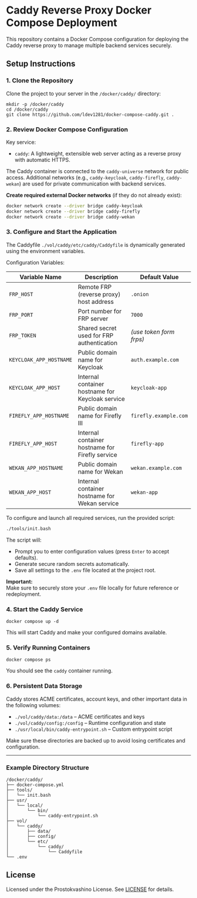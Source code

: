 # Caddy Reverse Proxy Docker Compose Deployment

This repository contains a Docker Compose configuration for deploying the Caddy reverse proxy to manage multiple backend services securely.

## Setup Instructions

### 1. Clone the Repository

Clone the project to your server in the `/docker/caddy/` directory:

```
mkdir -p /docker/caddy
cd /docker/caddy
git clone https://github.com/ldev1281/docker-compose-caddy.git .
```

### 2. Review Docker Compose Configuration

Key service:

- `caddy`: A lightweight, extensible web server acting as a reverse proxy with automatic HTTPS.

The Caddy container is connected to the `caddy-universe` network for public access. Additional networks (e.g., `caddy-keycloak`, `caddy-firefly`, `caddy-wekan`) are used for private communication with backend services.

**Create required external Docker networks** (if they do not already exist):

```bash
docker network create --driver bridge caddy-keycloak
docker network create --driver bridge caddy-firefly
docker network create --driver bridge caddy-wekan
   ```


### 3. Configure and Start the Application

The Caddyfile `./vol/caddy/etc/caddy/Caddyfile` is dynamically generated using the environment variables.

Configuration Variables:

| Variable Name             | Description                                       | Default Value          |
|---------------------------|---------------------------------------------------|------------------------|
| `FRP_HOST`                | Remote FRP (reverse proxy) host address           | `.onion`               |
| `FRP_PORT`                | Port number for FRP server                        | `7000`                 |
| `FRP_TOKEN`               | Shared secret used for FRP authentication         | *(use token form frps)*     |
| `KEYCLOAK_APP_HOSTNAME`   | Public domain name for Keycloak                   | `auth.example.com`     |
| `KEYCLOAK_APP_HOST`       | Internal container hostname for Keycloak service  | `keycloak-app`         |
| `FIREFLY_APP_HOSTNAME`    | Public domain name for Firefly III                | `firefly.example.com`  |
| `FIREFLY_APP_HOST`        | Internal container hostname for Firefly service   | `firefly-app`          |
| `WEKAN_APP_HOSTNAME`      | Public domain name for Wekan                      | `wekan.example.com`    |
| `WEKAN_APP_HOST`          | Internal container hostname for Wekan service     | `wekan-app`            |


To configure and launch all required services, run the provided script:

```bash
./tools/init.bash
```

The script will:

- Prompt you to enter configuration values (press `Enter` to accept defaults).
- Generate secure random secrets automatically.
- Save all settings to the `.env` file located at the project root.

**Important:**  
Make sure to securely store your `.env` file locally for future reference or redeployment.


### 4. Start the Caddy Service

```
docker compose up -d
```

This will start Caddy and make your configured domains available.

### 5. Verify Running Containers

```
docker compose ps
```

You should see the `caddy` container running.

### 6. Persistent Data Storage

Caddy stores ACME certificates, account keys, and other important data in the following volumes:

- `./vol/caddy/data:/data` – ACME certificates and keys
- `./vol/caddy/config:/config` – Runtime configuration and state
- `./usr/local/bin/caddy-entrypoint.sh` – Custom entrypoint script

Make sure these directories are backed up to avoid losing certificates and configuration.

---

### Example Directory Structure

```
/docker/caddy/
├── docker-compose.yml
├── tools/
│   └── init.bash
├── usr/
│   └── local/
│       └── bin/
│           └── caddy-entrypoint.sh
├── vol/
│   └── caddy/
│       ├── data/
│       ├── config/
│       └── etc/
│           └── caddy/
│               └── Caddyfile
└── .env
```


## License

Licensed under the Prostokvashino License. See [LICENSE](LICENSE) for details.

